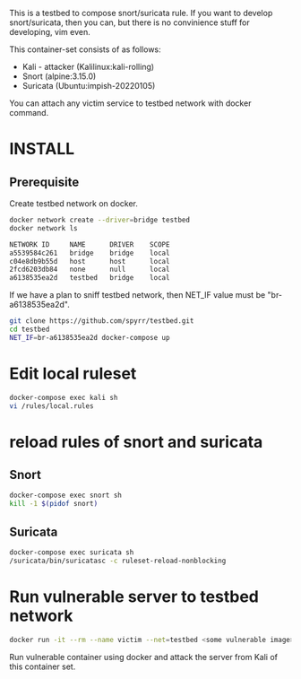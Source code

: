 This is a testbed to compose snort/suricata rule.
If you want to develop snort/suricata, then you can, but there is no convinience stuff for developing, vim even.

This container-set consists of as follows:
- Kali - attacker (Kalilinux:kali-rolling)
- Snort (alpine:3.15.0)
- Suricata (Ubuntu:impish-20220105)

You can attach any victim service to testbed network with docker command.

# INSTALL 
## Prerequisite
Create testbed network on docker.
```bash
docker network create --driver=bridge testbed
docker network ls

NETWORK ID     NAME      DRIVER    SCOPE
a5539584c261   bridge    bridge    local
c04e8db9b55d   host      host      local
2fcd6203db84   none      null      local
a6138535ea2d   testbed   bridge    local
```

If we have a plan to sniff testbed network, then NET_IF value must be "br-a6138535ea2d".

```bash
git clone https://github.com/spyrr/testbed.git
cd testbed
NET_IF=br-a6138535ea2d docker-compose up 
```

# Edit local ruleset
```bash
docker-compose exec kali sh
vi /rules/local.rules
```

# reload rules of snort and suricata
## Snort
```bash
docker-compose exec snort sh
kill -1 $(pidof snort)
```

## Suricata
```bash
docker-compose exec suricata sh
/suricata/bin/suricatasc -c ruleset-reload-nonblocking
```

# Run vulnerable server to testbed network
```bash
docker run -it --rm --name victim --net=testbed <some vulnerable image>
```
Run vulnerable container using docker and attack the server from Kali of this container set.
